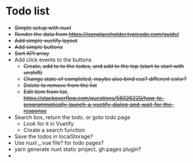 # Todo list
- ~~Simple setup with nuxt~~
- ~~Render the data from  https://jsonplaceholder.typicode.com/guide/~~
- ~~Add simple vuetify layout~~
- ~~Add simple buttons~~
- ~~Sort API array~~
- Add click events to the buttons
    - ~~Create, add to to the todos, and add to the top (start to start with unshift)~~
    - ~~Change state of completed, maybe also bind css? different color?~~
    - ~~Delete to remove from the list~~
    - ~~Edit item from list, https://stackoverflow.com/questions/56026220/how-to-programmatically-launch-a-vuetify-dialog-and-wait-for-the-response~~
- Search box, return the todo, or goto todo page
    - Look for it in Vuetify
    - Create a search function 
- Save the todos in localStorage? 
- Use nuxt _.vue file? for todo pages?
- yarn generate nuxt static project, gh pages plugin?
- 